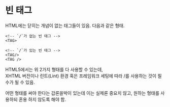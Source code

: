 # 빈 태그
HTML에는 닫히는 개념이 없는 태그들이 있음.
다음과 같은 형태.
  
```
<!-- `/`가 없는 빈 태그 -->
<TAG>

<!-- `/`가 있는 빈 태그 -->
<TAG/>
<TAG />
```
  
HTML5에서는 위 2가지 형태를 다 사용할 수 있는데,  
XHTML 버전이나 린트(Lint) 환경 혹은 프레임워크 세팅에 따라 /를 사용하는 것이 필수가 될 수 있음.  
  
어떤 형태를 써야 한다는 갑론을박이 있는데 이는 실제론 중요치 않고,
원하는 형태를 사용하되 혼용 하지 않도록 해야 함.  
